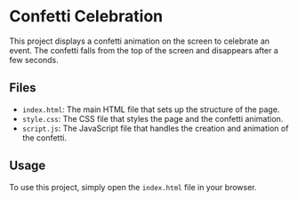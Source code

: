 # Confetti Celebration

This project displays a confetti animation on the screen to celebrate an event. The confetti falls from the top of the screen and disappears after a few seconds.

## Files

- `index.html`: The main HTML file that sets up the structure of the page.
- `style.css`: The CSS file that styles the page and the confetti animation.
- `script.js`: The JavaScript file that handles the creation and animation of the confetti.

## Usage

To use this project, simply open the `index.html` file in your browser.
